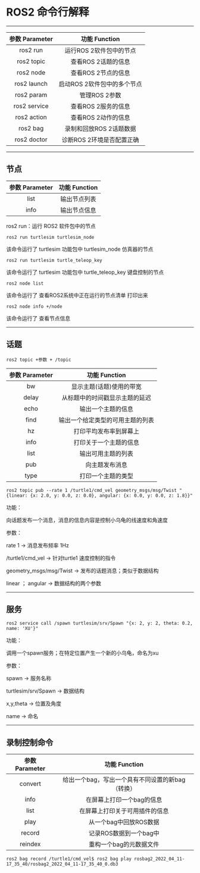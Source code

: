 ROS2 命令行解释
========================
-----------------------------------------

| 参数 Parameter  |    功能  Function          |
|:--------------:|:--------------------------:|
| ros2 run       | 运行ROS 2软件包中的节点       |
| ros2 topic     | 查看ROS 2话题的信息           |
| ros2 node      | 查看ROS 2节点的信息           |
| ros2 launch    | 启动ROS 2软件包中的多个节点    |
| ros2 param     | 管理ROS 2参数                |
| ros2 service   | 查看ROS 2服务的信息           |
| ros2 action    | 查看ROS 2动作的信息           |
| ros2 bag       | 录制和回放ROS 2话题数据        |
| ros2 doctor    | 诊断ROS 2环境是否配置正确      |

-----------------------------------------

## **节点**

| 参数 Parameter    | 功能  Function          |
|:--------------:|:--------------------------:|
| list       |输出节点列表                     |
| info       |输出节点信息                     |

ros2 run：运行 ROS2 软件包中的节点
```
ros2 run turtlesim turtlesim_node
```
该命令运行了 turtlesim 功能包中 turtlesim_node 仿真器的节点

```
ros2 run turtlesim turtle_teleop_key
```
该命令运行了 turtlesim 功能包中 turtle_teleop_key 键盘控制的节点

```
ros2 node list
```
该命令运行了 查看ROS2系统中正在运行的节点清单 打印出来
```
ros2 node info +/node
```
该命令运行了 查看节点信息

-----------------------------------------

## **话题**

```
ros2 topic +参数 + /topic
```

| 参数 Parameter    | 功能  Function      |
|:--------------:|:--------------------------:|
| bw    |    显示主题(话题)使用的带宽      |
| delay |    从标题中的时间戳显示主题的延迟  |
| echo  |    输出一个主题的信息            |
| find  |    输出一个给定类型的可用主题的列表 |
| hz    |    打印平均发布率到屏幕上         |
| info  |    打印关于一个主题的信息         |
| list  |    输出可用主题的列表            |
| pub   |    向主题发布消息                |
| type  |    打印一个主题的类型            |   

```
ros2 topic pub --rate 1 /turtle1/cmd_vel geometry_msgs/msg/Twist "{linear: {x: 2.0, y: 0.0, z: 0.0}, angular: {x: 0.0, y: 0.0, z: 1.8}}"
```
功能：

向话题发布一个消息，消息的信息内容是控制小乌龟的线速度和角速度

参数：

rate 1           ->  消息发布频率 1Hz

/turtle1/cmd_vel ->  针对turtle1 速度控制的指令

geometry_msgs/msg/Twist  -> 发布的话题消息；类似于数据结构

linear ； angular ->  数据结构的两个参数

-----------------------------------------
## **服务**

```
ros2 service call /spawn turtlesim/srv/Spawn "{x: 2, y: 2, theta: 0.2, name: 'XU'}"
```
功能：

调用一个spawn服务；在特定位置产生一个新的小乌龟，命名为xu 

参数：

spawn -> 服务名称

turtlesim/srv/Spawn -> 数据结构

x,y,theta -> 位置及角度

name -> 命名
 

-----------------------------------------
## **录制控制命令**

| 参数 Parameter    | 功能  Function          |
|:--------------:|:--------------------------:|
|convert     |给出一个bag，写出一个具有不同设置的新bag   （转换）     |
|info        |在屏幕上打印一个bag的信息                            |
|list        |在屏幕上打印关于可用插件的信息                        |
|play        |从一个bag中回放ROS数据                             |
|record      |记录ROS数据到一个bag中                             |
|reindex     |重构一个bag的元数据文件                             |

```ROS2
ros2 bag record /turtle1/cmd_vel$ ros2 bag play rosbag2_2022_04_11-17_35_40/rosbag2_2022_04_11-17_35_40_0.db3
```
